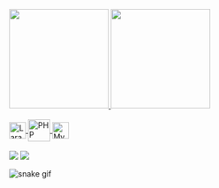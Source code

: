 <div>
  <a href="https://github.com/giovannadecarvalhoo">
    <img height="180em" src="https://github-readme-stats.vercel.app/api?username=giovannadecarvalhoo&show_icons=true&theme=dracula&include_all_commits=true&count_private=true"/>
    <img height="180em" src="https://github-readme-stats.vercel.app/api/top-langs/?username=giovannadecarvalhoo&layout=compact&langs_count=16&theme=dracula"/>
</div>               
<div style="display: inline_block"><br>
  <img align="center" alt="Laravel" width="30" src="https://cdn.jsdelivr.net/gh/devicons/devicon/icons/laravel/laravel-plain-wordmark.svg">
  <img align="center" alt="PHP" width="40" src="https://cdn.jsdelivr.net/gh/devicons/devicon/icons/php/php-original.svg">
  <img align="center" alt="Mysql" width="30" src="https://cdn.jsdelivr.net/gh/devicons/devicon/icons/mysql/mysql-original.svg">
</div>
<div><br>
  <a href="mailto:contato@giovannadecarvalho2014@gmail.com"><img src="https://img.shields.io/badge/Gmail-D14836?style=for-the-badge&logo=gmail&logoColor=white" target="_black"></a>
  <a href="https://www.linkedin.com/in/giovanna-de-carvalho-946573b3/"><img src="https://img.shields.io/badge/LinkedIn-0077B5?style=for-the-badge&logo=linkedin&logoColor=white" target="_black"></a>
</div>

![snake gif](https://github.com/giovannadecarvalhoo/giovannadecarvalhoo/blob/output/github-contribution-grid-snake.svg)
